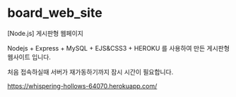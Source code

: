 # board_web_site
[Node.js] 게시판형 웹페이지

Nodejs + Express + MySQL + EJS&CSS3 + HEROKU 를 사용하여 만든 게시판형 웹사이트 입니다. 

처음 접속하실때 서버가 재가동하기까지 잠시 시간이 필요합니다. 

https://whispering-hollows-64070.herokuapp.com/
